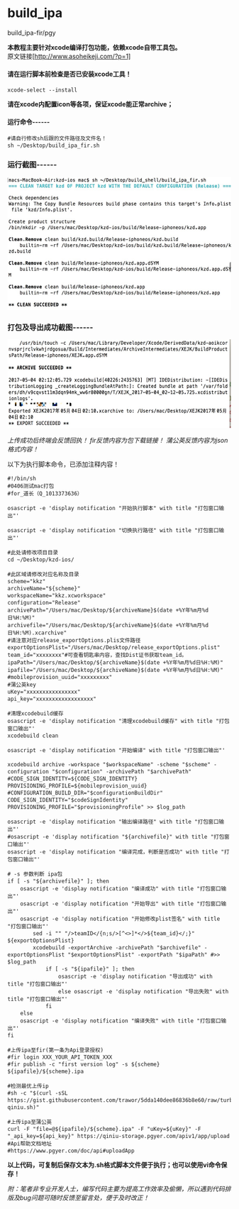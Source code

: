 # build_ipa
build_ipa-fir/pgy </br>

**本教程主要针对xcode编译打包功能，依赖xcode自带工具包。** </br>
原文链接[http://www.asoheikeji.com/?p=1] </br>
#### 请在运行脚本前检查是否已安装xcode工具！
```
xcode-select --install
```

**请在xcode内配置icon等各项，保证xcode能正常archive；**

#### 运行命令------
```
#请自行修改sh后跟的文件路径及文件名！
sh ~/Desktop/build_ipa_fir.sh
```

### 运行截图------
<img src="/1.jpeg" alt="1" height="300" width="600" > </br>
### 打包及导出成功截图------
<img src="/2.jpeg" alt="2" height="200" width="600" > </br>

*上传成功后终端会反馈回执！
fir反馈内容为包下载链接！
蒲公英反馈内容为json格式内容！*

以下为执行脚本命令，已添加注释内容！
```
#!/bin/sh
#0406测试mac打包
#for_道长（Q_1013373636）

osascript -e 'display notification "开始执行脚本" with title "打包窗口输出"'

osascript -e 'display notification "切换执行路径" with title "打包窗口输出"'

#此处请修改项目目录
cd ~/Desktop/kzd-ios/

#此区域请修改对应名称及目录
scheme="kkz"
archiveName="${scheme}"
workspaceName="kkz.xcworkspace"
configuration="Release"
archivePath="/Users/mac/Desktop/${archiveName}$(date +%Y年%m月%d日%H:%M)"
archivefile="/Users/mac/Desktop/${archiveName}$(date +%Y年%m月%d日%H:%M).xcarchive"
#请注意对应release_exportOptions.plis文件路径
exportOptionsPlist="/Users/mac/Desktop/release_exportOptions.plist"
team_id="xxxxxxxx"#可查看钥匙串内容，查找Dist证书获取team_id。
ipaPath="/Users/mac/Desktop/${archiveName}$(date +%Y年%m月%d日%H:%M)"
ipafile="/Users/mac/Desktop/${archiveName}$(date +%Y年%m月%d日%H:%M)"
#mobileprovision_uuid="xxxxxxxxx"
#蒲公英key
uKey="xxxxxxxxxxxxxxxx"
api_key="xxxxxxxxxxxxxxxxxx"

#清理xcodebuild缓存
osascript -e 'display notification "清理xcodebuild缓存" with title "打包窗口输出"'
xcodebuild clean

osascript -e 'display notification "开始编译" with title "打包窗口输出"'

xcodebuild archive -workspace "$workspaceName" -scheme "$scheme" -configuration "$configuration" -archivePath "$archivePath" #CODE_SIGN_IDENTITY=${CODE_SIGN_IDENTITY} PROVISIONING_PROFILE=${mobileprovision_uuid} #CONFIGURATION_BUILD_DIR="$configurationBuildDir" CODE_SIGN_IDENTITY="$codeSignIdentity" PROVISIONING_PROFILE="$provisioningProfile" >> $log_path

osascript -e 'display notification "输出编译路径" with title "打包窗口输出"'
#osascript -e 'display notification "${archivefile}" with title "打包窗口输出"'
osascript -e 'display notification "编译完成，判断是否成功" with title "打包窗口输出"'

# -s 参数判断 ipa包 
if [ -s "${archivefile}" ]; then
	osascript -e 'display notification "编译成功" with title "打包窗口输出"'
	osascript -e 'display notification "开始导出" with title "打包窗口输出"'
	osascript -e 'display notification "开始修改plist签名" with title "打包窗口输出"'
		sed -i "" "/>teamID</{n;s/>[^<>]*</>${team_id}</;}" ${exportOptionsPlist}
    	xcodebuild -exportArchive -archivePath "$archivefile" -exportOptionsPlist "$exportOptionsPlist" -exportPath "$ipaPath" #>> $log_path
    		if [ -s "${ipafile}" ]; then
    			osascript -e 'display notification "导出成功" with title "打包窗口输出"'
    			else osascript -e 'display notification "导出失败" with title "打包窗口输出"'
    		fi
	else
	osascript -e 'display notification "编译失败" with title "打包窗口输出"'
fi

#上传ipa至fir(第一条为Api登录授权)
#fir login XXX_YOUR_API_TOKEN_XXX
#fir publish -c "first version log" -s ${scheme} ${ipafile}/${scheme}.ipa

#检测最优上传ip
#sh -c "$(curl -sSL https://gist.githubusercontent.com/trawor/5dda140dee86836b8e60/raw/turbo-qiniu.sh)"

#上传ipa至蒲公英
curl -F "file=@${ipafile}/${scheme}.ipa" -F "uKey=${uKey}" -F "_api_key=${api_key}" https://qiniu-storage.pgyer.com/apiv1/app/upload
#Api帮助文档地址
#https://www.pgyer.com/doc/api#uploadApp
```

**以上代码，可复制后保存文本为.sh格式脚本文件便于执行；也可以使用vi命令保存！**

*附：笔者非专业开发人士，编写代码主要为提高工作效率及偷懒，所以遇到代码排版及bug问题可随时反馈至留言处，便于及时改正！*